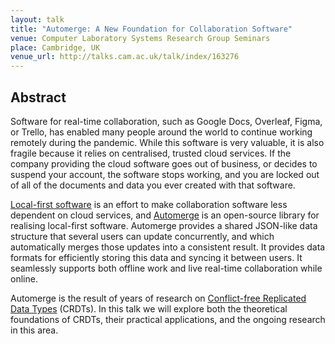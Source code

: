 ```yaml
---
layout: talk
title: "Automerge: A New Foundation for Collaboration Software"
venue: Computer Laboratory Systems Research Group Seminars
place: Cambridge, UK
venue_url: http://talks.cam.ac.uk/talk/index/163276
---
```


Abstract
--------

Software for real-time collaboration, such as Google Docs, Overleaf, Figma, or Trello, has enabled
many people around the world to continue working remotely during the pandemic. While this software
is very valuable, it is also fragile because it relies on centralised, trusted cloud services. If
the company providing the cloud software goes out of business, or decides to suspend your account,
the software stops working, and you are locked out of all of the documents and data you ever created
with that software.

[Local-first software](https://www.inkandswitch.com/local-first.html) is an effort to make
collaboration software less dependent on cloud services, and
[Automerge](https://github.com/automerge/automerge) is an open-source library for realising
local-first software. Automerge provides a shared JSON-like data structure that several users can
update concurrently, and which automatically merges those updates into a consistent result. It
provides data formats for efficiently storing this data and syncing it between users. It seamlessly
supports both offline work and live real-time collaboration while online.

Automerge is the result of years of research on
[Conflict-free Replicated Data Types](https://crdt.tech/) (CRDTs). In this talk we will explore both
the theoretical foundations of CRDTs, their practical applications, and the ongoing research in this
area.
